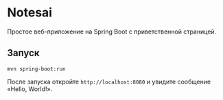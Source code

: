 # Notesai

Простое веб-приложение на Spring Boot с приветственной страницей.

## Запуск

```
mvn spring-boot:run
```

После запуска откройте `http://localhost:8080` и увидите сообщение «Hello, World!». 
